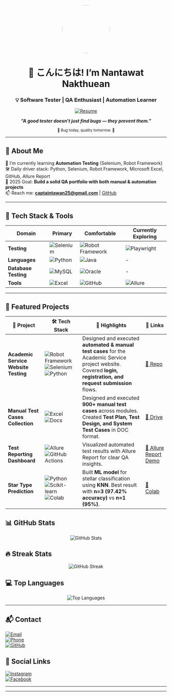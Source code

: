 <p align="center">
  <img src="https://avatars.githubusercontent.com/u/192176958?v=4" width="150" height="150" style="border-radius: 50%;" />
</p>

<h1 align="center">🌸 こんにちは! I’m Nantawat Nakthuean</h1>
<h3 align="center">💡 Software Tester | QA Enthusiast | Automation Learner</h3>

<p align="center">
  <a href="https://drive.google.com/drive/u/0/folders/12N_JmzVu-c2NmlwWiJvsdXtFeCjJmL0b" target="_blank">
    <img src="https://img.shields.io/badge/View%20My%20Resume-FFB7C5?style=for-the-badge&logo=googledrive&logoColor=white" alt="Resume"/>
  </a>
</p>

<p align="center">
  <em><strong>“A good tester doesn’t just find bugs — they prevent them.”</strong></em>  
</p>
<p align="center">
  <sub>🌸 Bug today, quality tomorrow. 🌸</sub>
</p>

---

## 🚀 About Me
🌱 I’m currently learning **Automation Testing** (Selenium, Robot Framework)  
🛠 Daily driver stack: Python, Selenium, Robot Framework, Microsoft Excel, GitHub, Allure Report  
🎯 2025 Goal: **Build a solid QA portfolio with both manual & automation projects**  
📫 Reach me: **captaintawan25@gmail.com** | [GitHub](https://github.com/tawanfunny)  

---
## 🧰 Tech Stack & Tools


<div align="center">

| Domain             | Primary                                                                 | Comfortable                                                           | Currently Exploring                                      |
|-------------------|------------------------------------------------------------------------|----------------------------------------------------------------------|----------------------------------------------------------|
| **Testing**        | ![Selenium](https://img.shields.io/badge/Selenium-43B02A?style=for-the-badge&logo=selenium&logoColor=white) <br>  | ![Robot Framework](https://img.shields.io/badge/Robot_Framework-FF0000?style=for-the-badge&logo=robotframework&logoColor=white) <br>  | ![Playwright](https://img.shields.io/badge/Playwright-000000?style=for-the-badge&logo=playwright&logoColor=white) <br> |
| **Languages**      | ![Python](https://img.shields.io/badge/Python-3776AB?style=for-the-badge&logo=python&logoColor=white) <br>  | ![Java](https://img.shields.io/badge/Java-007396?style=for-the-badge&logo=java&logoColor=white) <br>  | - |
| **Database Testing** | ![MySQL](https://img.shields.io/badge/MySQL-4479A1?style=for-the-badge&logo=mysql&logoColor=white) <br>  | ![Oracle](https://img.shields.io/badge/Oracle-F80000?style=for-the-badge&logo=oracle&logoColor=white) <br> | - |
| **Tools**         | ![Excel](https://img.shields.io/badge/Microsoft_Excel-217346?style=for-the-badge&logo=microsoft-excel&logoColor=white) <br> | ![GitHub](https://img.shields.io/badge/GitHub-181717?style=for-the-badge&logo=github&logoColor=white) <br>  | ![Allure](https://img.shields.io/badge/Allure-CC0F00?style=for-the-badge&logo=allure&logoColor=white) <br>  |

</div>


---
## 🎌 Featured Projects

<div align="center">

| 🚀 Project | 🛠️ Tech Stack | 🌟 Highlights | 🔗 Links |
|------------|--------------|---------------|----------|
| **Academic Service Website Testing** | ![Robot Framework](https://img.shields.io/badge/Robot%20Framework-000000?style=flat&logo=robotframework&logoColor=white) ![Selenium](https://img.shields.io/badge/Selenium-43B02A?style=flat&logo=selenium&logoColor=white) ![Python](https://img.shields.io/badge/Python-3776AB?style=flat&logo=python&logoColor=white) | Designed and executed **automated & manual test cases** for the Academic Service project website. Covered **login, registration, and request submission** flows. | [📂 Repo](https://github.com/tawanfunny/Myproject-Robot-Framework) |
| **Manual Test Cases Collection** | ![Excel](https://img.shields.io/badge/Excel-217346?style=flat&logo=microsoftexcel&logoColor=white) ![Docs](https://img.shields.io/badge/Docs-4285F4?style=flat&logo=google&logoColor=white) | Designed and executed **900+ manual test cases** across modules. Created **Test Plan, Test Design, and System Test Cases** in DOC format. | [📑 Drive](https://drive.google.com/drive/u/0/folders/1N_CA-MGit9XFOoi1osNNMoerGLxE8gdi) |
| **Test Reporting Dashboard** | ![Allure](https://img.shields.io/badge/Allure%20Report-FF4F8B?style=flat&logo=allure&logoColor=white) ![GitHub Actions](https://img.shields.io/badge/GitHub%20Actions-2088FF?style=flat&logo=githubactions&logoColor=white) | Visualized automated test results with Allure Report for clear QA insights. | [📂 Allure Report Demo](https://github.com/tawanfunny/allure-report-demo) |
| **Star Type Prediction** | ![Python](https://img.shields.io/badge/Python-3776AB?style=flat&logo=python&logoColor=white) ![Scikit-learn](https://img.shields.io/badge/Scikit--learn-F7931E?style=flat&logo=scikitlearn&logoColor=white) ![Colab](https://img.shields.io/badge/Google%20Colab-F9AB00?style=flat&logo=googlecolab&logoColor=black) | Built **ML model** for stellar classification using **KNN**. Best result with **n=3 (97.42% accuracy)** vs **n=1 (95%)**. | [📂 Colab](https://github.com/username/star-prediction) |

</div>



## 📊 GitHub Stats
<p align="center">
  <img src="https://github-readme-stats.vercel.app/api?username=tawanfunny&show_icons=true&theme=tokyonight" alt="GitHub Stats" />
</p>

## 🔥 Streak Stats
<p align="center">
  <img src="https://streak-stats.demolab.com?user=tawanfunny&theme=tokyonight&hide_border=true" alt="GitHub Streak" />
</p>

## 💻 Top Languages
<p align="center">
  <img src="https://github-readme-stats.vercel.app/api/top-langs/?username=tawanfunny&layout=compact&theme=tokyonight" alt="Top Languages" />
</p>


---
## 📬 Contact
[![Email](https://img.shields.io/badge/Email-captaintawan25%40gmail.com-FF69B4?style=for-the-badge&logo=gmail&logoColor=white)](mailto:captaintawan25@gmail.com)  
[![Phone](https://img.shields.io/badge/Phone-%2B66%201234%2056789-9370DB?style=for-the-badge&logo=phone&logoColor=white)](tel:+66123456789)  
[![GitHub](https://img.shields.io/badge/GitHub-tawanfunny-24292E?style=for-the-badge&logo=github&logoColor=white)](https://github.com/tawanfunny)  

## 🌸 Social Links
[![Instagram](https://img.shields.io/badge/Instagram-%40tawanfunny-FF69B4?style=for-the-badge&logo=instagram&logoColor=white)](https://www.instagram.com/tawanfunny/)  
[![Facebook](https://img.shields.io/badge/Facebook-Nantawat%20Nakthuen-4169E1?style=for-the-badge&logo=facebook&logoColor=white)](https://www.facebook.com/nantawat.nakthuen/)  

---
 

---



